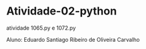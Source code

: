 # Atividade-02-python
atividade 1065.py e 1072.py

Aluno: Eduardo Santiago Ribeiro de Oliveira Carvalho
